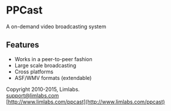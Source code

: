 PPCast
======
A on-demand video broadcasting system

## Features  
* Works in a peer-to-peer fashion
* Large scale broadcasting
* Cross platforms
* ASF/WMV formats (extendable) 

Copyright 2010-2015, Limlabs.  
support@limlabs.com  
[http://www.limlabs.com/ppcast](http://www.limlabs.com/ppcast)  

